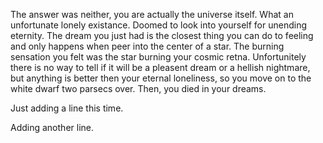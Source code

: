 The answer was neither, you are actually the
universe itself. What an unfortunate lonely 
existance. Doomed to look into yourself for unending 
eternity. The dream you just had is the closest 
thing you can do to feeling and only happens when 
peer into the center of a star. The burning 
sensation you felt was the star burning your cosmic 
retna. Unfortunitely there is no way to tell if it 
will be a pleasent dream or a hellish nightmare, but 
anything is better then your eternal loneliness, so 
you move on to the white dwarf two parsecs over. Then,
you died in your dreams.

Just adding a line this time.

Adding another line.
